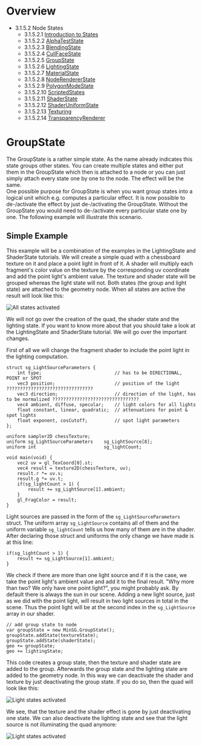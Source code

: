 <!------------------------------------------------------------------------------------------------
This work is licensed under the Creative Commons Attribution-ShareAlike 4.0 International License.
 To view a copy of this license, visit http://creativecommons.org/licenses/by-sa/4.0/.
 Author: Stanislaw Eppinger (eppinger@mail.uni-paderborn.de)
 PADrend Version 1.0.0
------------------------------------------------------------------------------------------------->
<!---BEGINN_INDEXSECTION--->
<!---Automaticly generated section. Do not edit!!!--->
# Overview
* 3.1.5.2 Node States
    * 3.1.5.2.1 [Introduction to States](../../../../../3_Development_Guide/1_EScript/5_MinSG/2_Node_States/1_Introduction_to_States.md)
    * 3.1.5.2.2 [AlphaTestState](../../../../../3_Development_Guide/1_EScript/5_MinSG/2_Node_States/2_Alpha_Test_State/AlphaTestState.md)
    * 3.1.5.2.3 [BlendingState](../../../../../3_Development_Guide/1_EScript/5_MinSG/2_Node_States/3_Blending_State/BlendingState.md)
    * 3.1.5.2.4 [CullFaceState](../../../../../3_Development_Guide/1_EScript/5_MinSG/2_Node_States/4_Cull_Face_State/CullFaceState.md)
    * 3.1.5.2.5 [GroupState](../../../../../3_Development_Guide/1_EScript/5_MinSG/2_Node_States/5_Group_State/GroupState.md)
    * 3.1.5.2.6 [LightingState](../../../../../3_Development_Guide/1_EScript/5_MinSG/2_Node_States/6_Lighting_State/LightingState.md)
    * 3.1.5.2.7 [MaterialState](../../../../../3_Development_Guide/1_EScript/5_MinSG/2_Node_States/7_Material_State/MaterialState.md)
    * 3.1.5.2.8 [NodeRendererState](../../../../../3_Development_Guide/1_EScript/5_MinSG/2_Node_States/8_Node_Renderer_State/NodeRendererState.md)
    * 3.1.5.2.9 [PolygonModeState](../../../../../3_Development_Guide/1_EScript/5_MinSG/2_Node_States/9_Polygon_Mode_State/PolygonModeState.md)
    * 3.1.5.2.10 [ScriptedStates](../../../../../3_Development_Guide/1_EScript/5_MinSG/2_Node_States/10_Scripted_State/ScriptedStates.md)
    * 3.1.5.2.11 [ShaderState](../../../../../3_Development_Guide/1_EScript/5_MinSG/2_Node_States/11_Shader_State/ShaderState.md)
    * 3.1.5.2.12 [ShaderUniformState](../../../../../3_Development_Guide/1_EScript/5_MinSG/2_Node_States/12_Shader_Uniform_State/ShaderUniformState.md)
    * 3.1.5.2.13 [Texturing](../../../../../3_Development_Guide/1_EScript/5_MinSG/2_Node_States/13_Texturing_State/Texturing.md)
    * 3.1.5.2.14 [TransparencyRenderer](../../../../../3_Development_Guide/1_EScript/5_MinSG/2_Node_States/14_TransparencyRenderer/TransparencyRenderer.md)
<!---END_INDEXSECTION--->

# GroupState
The GroupState is a rather simple state. As the name already indicates this state groups other states. You can create multiple states and either put them in the GroupState which then is attached to a node or you can just simply attach every state one by one to the node. The effect will be the same.  
One possible purpose for GroupState is when you want group states into a logical unit which e.g. computes a particular effect. It is now possible to de-/activate the effect by just de-/activating the GroupState. Without the GroupState you would need to de-/activate every particular state one by one. The following example will illustrate this scenario.

## Simple Example
This example will be a combination of the examples in the LightingState and ShaderState tutorials. We will create a simple quad with a chessboard texture on it and place a point light in front of it. A shader will multiply each fragment's color value on the texture by the corresponding uv coordinate and add the point light's ambient value. The texture and shader state will be grouped whereas the light state will not. Both states (the group and light state) are attached to the geometry node. When all states are active the result will look like this:

![All states activated](group_with_light.png)

We will not go over the creation of the quad, the shader state and the lighting state. If you want to know more about that you should take a look at the LightingState and ShaderState tutorial. We will go over the important changes.

First of all we will change the fragment shader to include the point light in the lighting computation.

<!---INCLUDE src=Groupstate.escript, start=64, end=86--->
<!---BEGINN_CODESECTION--->
<!---Automaticly generated section. Do not edit!!!--->
    struct sg_LightSourceParameters {
        int type; 							// has to be DIRECTIONAL, POINT or SPOT
        vec3 position; 						// position of the light  ????????????????????????????????
        vec3 direction; 					// direction of the light, has to be normalized ????????????????????????????????
        vec4 ambient, diffuse, specular;	// light colors for all lights
        float constant, linear, quadratic;	// attenuations for point & spot lights
        float exponent, cosCutoff;			// spot light parameters
    };
    
    uniform sampler2D chessTexture;
    uniform sg_LightSourceParameters	sg_LightSource[8];
    uniform int							sg_lightCount;
    
    void main(void) {
        vec2 uv = gl_TexCoord[0].st;
        vec4 result = texture2D(chessTexture, uv);
        result.r *= uv.s;
        result.g *= uv.t;
        if(sg_lightCount > 1) {
            result += sg_LightSource[1].ambient;
        }
        gl_FragColor = result;
    }
<!---END_CODESECTION--->

Light sources are passed in the form of the `sg_LightSourceParameters` struct. The uniform array `sg_LightSource` contains all of them and the uniform variable `sg_lightCount` tells us how many of them are in the shader. After declaring those struct and uniforms the only change we have made is at this line:

<!---INCLUDE src=Groupstate.escript, start=82, end=84--->
<!---BEGINN_CODESECTION--->
<!---Automaticly generated section. Do not edit!!!--->
    if(sg_lightCount > 1) {
        result += sg_LightSource[1].ambient;
    }
<!---END_CODESECTION--->

We check if there are more than one light source and if it is the case, we take the point light's ambient value and add it to the final result. "Why more than two? We only have one point light?", you might probably ask. By default there is always the sun in our scene. Adding a new light source, just as we did with the point light, will result in two light sources in total in the scene. Thus the point light will be at the second index in the `sg_LightSource` array in our shader.

<!---INCLUDE src=Groupstate.escript, start=106, end=111--->
<!---BEGINN_CODESECTION--->
<!---Automaticly generated section. Do not edit!!!--->
    // add group state to node
    var groupState = new MinSG.GroupState();
    groupState.addState(textureState);
    groupState.addState(shaderState);
    geo += groupState;
    geo += lightingState;
<!---END_CODESECTION--->

This code creates a group state, then the texture and shader state are added to the group. Afterwards the group state and the lighting state are added to the geometry node. In this way we can deactivate the shader and texture by just deactivating the group state. If you do so, then the quad will look like this:

![Light states activated](only_light.png)

We see, that the texture and the shader effect is gone by just deactivating one state. We can also deactivate the lighting state and see that the light source is not illuminating the quad anymore:

![Light states activated](only_group.png)






